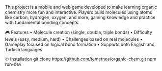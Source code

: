 This project is a mobile and web game developed to make learning organic chemistry more fun and interactive. Players build molecules using atoms like carbon, hydrogen, oxygen, and more, gaining knowledge and practice with fundamental bonding concepts.

🎮 Features
	•	Molecule creation (single, double, triple bonds)
	•	Difficulty levels (easy, medium, hard)
	•	Challenges based on real molecules
	•	Gameplay focused on logical bond formation
	•	Supports both English and Turkish languages

⚙️ Installation
git clone https://github.com/temetnos/organic-chem.git
npm run-dev
